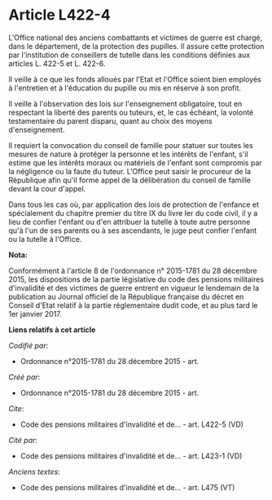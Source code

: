 # Article L422-4

L'Office national des anciens combattants et victimes de guerre est chargé, dans le département, de la protection des
pupilles. Il assure cette protection par l'institution de conseillers de tutelle dans les conditions définies aux articles L.
422-5 et L. 422-6.

Il veille à ce que les fonds alloués par l'Etat et l'Office soient bien employés à l'entretien et à l'éducation du pupille ou
mis en réserve à son profit.

Il veille à l'observation des lois sur l'enseignement obligatoire, tout en respectant la liberté des parents ou tuteurs, et,
le cas échéant, la volonté testamentaire du parent disparu, quant au choix des moyens d'enseignement.

Il requiert la convocation du conseil de famille pour statuer sur toutes les mesures de nature à protéger la personne et les
intérêts de l'enfant, s'il estime que les intérêts moraux ou matériels de l'enfant sont compromis par la négligence ou la
faute du tuteur. L'Office peut saisir le procureur de la République afin qu'il forme appel de la délibération du conseil de
famille devant la cour d'appel.

Dans tous les cas où, par application des lois de protection de l'enfance et spécialement du chapitre premier du titre IX du
livre Ier du code civil, il y a lieu de confier l'enfant ou d'en attribuer la tutelle à toute autre personne qu'à l'un de ses
parents ou à ses ascendants, le juge peut confier l'enfant ou la tutelle à l'Office.

**Nota:**

Conformément à l'article 8 de l'ordonnance n° 2015-1781 du 28 décembre 2015, les dispositions de la partie législative du
code des pensions militaires d'invalidité et des victimes de guerre entrent en vigueur le lendemain de la publication au
Journal officiel de la République française du décret en Conseil d'Etat relatif à la partie réglementaire dudit code, et au
plus tard le 1er janvier 2017.

**Liens relatifs à cet article**

_Codifié par_:

  - Ordonnance n°2015-1781 du 28 décembre 2015 - art.

_Créé par_:

  - Ordonnance n°2015-1781 du 28 décembre 2015 - art.

_Cite_:

  - Code des pensions militaires d'invalidité et de... - art. L422-5 (VD)

_Cité par_:

  - Code des pensions militaires d'invalidité et de... - art. L423-1 (VD)

_Anciens textes_:

  - Code des pensions militaires d'invalidité et de... - art. L475 (VT)
